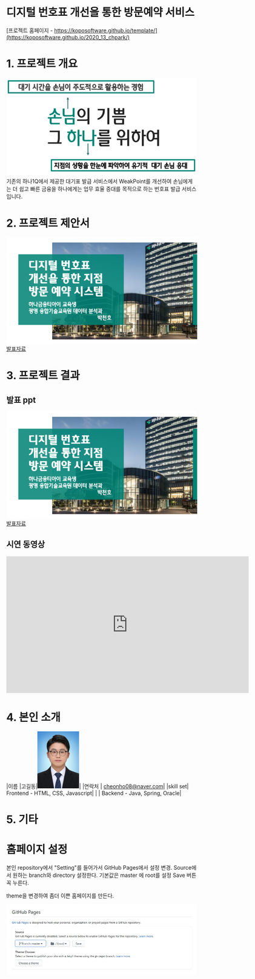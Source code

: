 # 디지털 번호표 개선을 통한 방문예약 서비스

[프로젝트 홈페이지 - https://koposoftware.github.io/template/](https://koposoftware.github.io/2020_13_chpark/)

# 1. 프로젝트 개요
<img src="document/1.png"/><br>
기존의 하나1Q에서 제공한 대기표 발급 서비스에서 WeakPoint를 개선하여 
손님에게는 더 쉽고 빠른 금융을 
하나에게는 업무 효율 증대를 목적으로 하는 
번호표 발급 서비스 입니다.

# 2. 프로젝트 제안서

   <img src="document/first.png"/>[발표자료](document/proposal.pdf)<br>
 
# 3. 프로젝트 결과

## 발표 ppt 

   <img src="document/first.png"/>[발표자료](document/finalPt.pdf)<br>

## 시연 동영상 

   <iframe id="ytplayer" type="text/html" width="640" height="360" src="https://youtu.be/jsTUPG-s5-E" frameborder="0"></iframe>

# 4. 본인 소개

|이름 |고길동|![gdKO](document/pch.jpg)|
|연락처 | cheonho08@naver.com|
|skill set| Frontend - HTML, CSS, Javascript|
| | Backend - Java, Spring, Oracle|

# 5. 기타

# 홈페이지 설정
 본인 repository에서 "Setting"를 들어가서 GitHub Pages에서 설정 변경.
 <Source>
 Source에서 원하는 branch와 directory 설정한다. 
 기본값은 master 에 root를 설정 
 Save 버튼 꼭 누른다.
 
 <Theme Chooser>
 theme을 변경하여 좀더 이쁜 홈페이지를 만든다.
   
   <img src="homepage.JPG"/><br>
   
 

